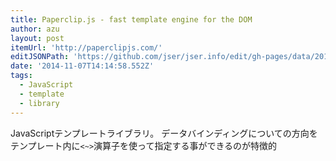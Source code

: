 ```yaml
---
title: Paperclip.js - fast template engine for the DOM
author: azu
layout: post
itemUrl: 'http://paperclipjs.com/'
editJSONPath: 'https://github.com/jser/jser.info/edit/gh-pages/data/2014/11/index.json'
date: '2014-11-07T14:14:58.552Z'
tags:
  - JavaScript
  - template
  - library
---
```

JavaScriptテンプレートライブラリ。
データバインディングについての方向をテンプレート内に`<~>`演算子を使って指定する事ができるのが特徴的

